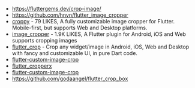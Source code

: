 - https://fluttergems.dev/crop-image/
- https://github.com/hnvn/flutter_image_cropper
- [croppy](https://pub.dev/packages/croppy) - 79 LIKES, A fully customizable image cropper for Flutter. Mobile-first, but supports Web and Desktop platforms.
- [image_cropper](https://pub.dev/packages/image_cropper) - 1.9K LIKES, A Flutter plugin for Android, iOS and Web supports cropping images
- [flutter_crop](https://github.com/xclud/flutter_crop/) - Crop any widget/image in Android, iOS, Web and Desktop with fancy and customizable UI, in pure Dart code.
- [flutter-custom-image-crop](https://github.com/icapps/flutter-custom-image-crop)
- [flutter_cropperx](https://github.com/speedkodi/flutter_cropperx)
- [flutter-custom-image-crop](https://github.com/icapps/flutter-custom-image-crop)
- https://github.com/godaangel/flutter_crop_box
